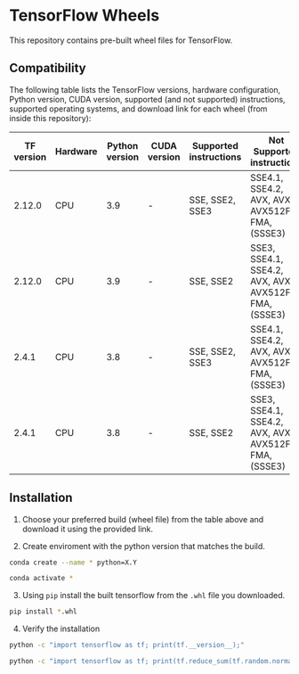 # TensorFlow Wheels

This repository contains pre-built wheel files for TensorFlow.

## Compatibility

The following table lists the TensorFlow versions, hardware configuration, Python version, CUDA version, supported (and not supported) instructions, supported operating systems, and download link for each wheel (from inside this repository):

| TF version | Hardware | Python version | CUDA version | Supported instructions | Not Supported instructions | OS | Arch | Download link |
| ---------- | -------- | -------------- | ------------ | ---------------------- | -------------------------- | -- | ---- | ------------- |
| 2.12.0 | CPU | 3.9 | - | SSE, SSE2, SSE3 | SSE4.1, SSE4.2, AVX, AVX2, AVX512F, FMA, (SSSE3) | Ubuntu 18.04+ | x86_64 | [Download](https://github.com/miketheologitis/tensorflow-wheels/raw/main/wheels/2.12.0/py39/CPU/SSE_SSE2_SSE3/tensorflow-2.12.0-cp39-cp39-linux_x86_64.whl) |
| 2.12.0 | CPU | 3.9 | - | SSE, SSE2 | SSE3, SSE4.1, SSE4.2, AVX, AVX2, AVX512F, FMA, (SSSE3) | Ubuntu 18.04+ | x86_64 | [Download](https://github.com/miketheologitis/tensorflow-wheels/raw/main/wheels/2.12.0/py39/CPU/SSE_SSE2/tensorflow-2.12.0-cp39-cp39-linux_x86_64.whl) |
| 2.4.1 | CPU | 3.8 | - | SSE, SSE2, SSE3 | SSE4.1, SSE4.2, AVX, AVX2, AVX512F, FMA, (SSSE3) | Ubuntu 18.04+ | x86_64 | [Download](https://github.com/miketheologitis/tensorflow-wheels/raw/main/wheels/2.4.1/py38/CPU/SSE_SSE2_SSE3/tensorflow-2.4.1-cp38-cp38-linux_x86_64.whl) |
| 2.4.1 | CPU | 3.8 | - | SSE, SSE2 | SSE3, SSE4.1, SSE4.2, AVX, AVX2, AVX512F, FMA, (SSSE3) | Ubuntu 18.04+ | x86_64 | [Download](https://github.com/miketheologitis/tensorflow-wheels/raw/main/wheels/2.4.1/py38/CPU/SSE_SSE2/tensorflow-2.4.1-cp38-cp38-linux_x86_64.whl) |

## Installation

1. Choose your preferred build (wheel file) from the table above and download it using the provided link.

2. Create enviroment with the python version that matches the build.
```bash 
conda create --name * python=X.Y
```
```bash 
conda activate *
```

3. Using `pip` install the built tensorflow from the `.whl` file you downloaded.
```bash 
pip install *.whl 
```

4. Verify the installation
```bash
python -c "import tensorflow as tf; print(tf.__version__);"
```
```bash
python -c "import tensorflow as tf; print(tf.reduce_sum(tf.random.normal([1000, 1000])));"
```
